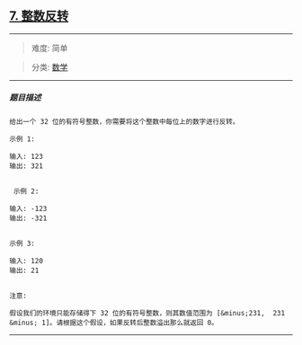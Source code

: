 ## [7. 整数反转](https://leetcode-cn.com/problems/reverse-integer/)

---

> 难度: 简单

> 分类:  [数学](https://leetcode-cn.com/tag/math/) 

---

##### 题目描述

```
给出一个 32 位的有符号整数，你需要将这个整数中每位上的数字进行反转。

示例 1:

输入: 123
输出: 321


 示例 2:

输入: -123
输出: -321


示例 3:

输入: 120
输出: 21


注意:

假设我们的环境只能存储得下 32 位的有符号整数，则其数值范围为 [&minus;231,  231 &minus; 1]。请根据这个假设，如果反转后整数溢出那么就返回 0。

```

---
